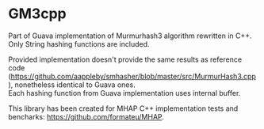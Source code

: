 # GM3cpp
Part of Guava implementation of Murmurhash3 algorithm rewritten in C++. Only String hashing functions are included.  

Provided implementation doesn't provide the same results as reference code     
(https://github.com/aappleby/smhasher/blob/master/src/MurmurHash3.cpp), nonetheless identical to Guava ones.    
Each hashing function from Guava implementation uses internal buffer. 

This library has been created for MHAP C++ implementation tests and bencharks: https://github.com/formateu/MHAP.  